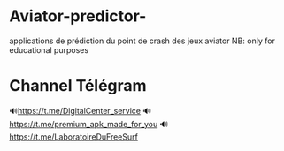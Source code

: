 # Aviator-predictor-
applications de prédiction du point de crash des jeux  aviator
NB: only for educational purposes 
# Channel Télégram
 🔊https://t.me/DigitalCenter_service 
 🔊https://t.me/premium_apk_made_for_you 
 🔊https://t.me/LaboratoireDuFreeSurf 
